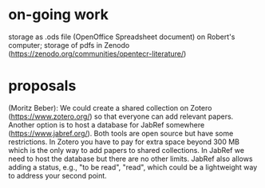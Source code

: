# on-going work

storage as .ods file (OpenOffice Spreadsheet document) on Robert's computer; storage of pdfs in Zenodo (https://zenodo.org/communities/opentecr-literature/)

# proposals

(Moritz Beber): We could create a shared collection on Zotero (https://www.zotero.org/) so that everyone can add relevant papers. Another option is to host a database for JabRef somewhere (https://www.jabref.org/). Both tools are open source but have some restrictions. In Zotero you have to pay for extra space beyond 300 MB which is the only way to add papers to shared collections. In JabRef we need to host the database but there are no other limits. JabRef also allows adding a status, e.g., "to be read", "read", which could be a lightweight way to address your second point.

